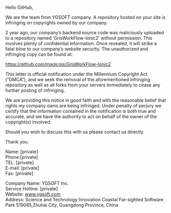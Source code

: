 Hello GitHub,

We are the team from YGSOFT company. A repository hosted on your site is infringing on copyrights owned by our company.

2 year ago, our company’s backend source code was maliciously uploaded to a repository named ‘GrisWorkFlow-Ionic2’ without permission. This involves plenty of confidential information. Once revealed, it will strike a fatal blow to our company’s website security. The unauthorized and infringing copy can be found at:

https://github.com/magicgis/GrisWorkFlow-Ionic2

This letter is official notification under the Millennium Copyright Act (“DMCA”), and we seek the removal of the aforementioned infringing repository as well as all forks from your servers immediately to cease any further posting of infringing.

We are providing this notice in good faith and with the reasonable belief that rights my company owns are being infringed. Under penalty of perjury we certify that the information contained in the notification is both true and accurate, and we have the authority to act on behalf of the owner of the copyright(s) involved.

Should you wish to discuss this with us please contact us directly.

Thank you.

Name: [private]  
Phone:[private]  
TEL: [private]  
E-mail: [private]  
Fax: [private]  

Company Name: YGSOFT Inc.   
Service Hotline: [private]  
Website: www.ygsoft.com   
Address: Science and Technology Innovation Coastal Far-sighted Software Park 519085,Zhuhai City, Guangdong Province, China
